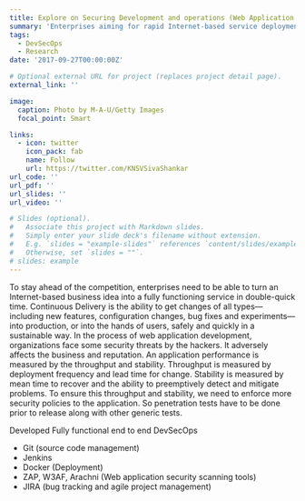 ```yaml
---
title: Explore on Securing Development and operations (Web Application Security)
summary: 'Enterprises aiming for rapid Internet-based service deployment emphasize Continuous Delivery, ensuring swift and safe integration of changes. In the web application development process, security threats necessitate preemptive measures, including penetration tests, to uphold throughput, stability, and overall application performance.'
tags:
  - DevSecOps
  - Research
date: '2017-09-27T00:00:00Z'

# Optional external URL for project (replaces project detail page).
external_link: ''

image:
  caption: Photo by M-A-U/Getty Images
  focal_point: Smart

links:
  - icon: twitter
    icon_pack: fab
    name: Follow
    url: https://twitter.com/KNSVSivaShankar
url_code: ''
url_pdf: ''
url_slides: ''
url_video: ''

# Slides (optional).
#   Associate this project with Markdown slides.
#   Simply enter your slide deck's filename without extension.
#   E.g. `slides = "example-slides"` references `content/slides/example-slides.md`.
#   Otherwise, set `slides = ""`.
# slides: example
---
```


To stay ahead of the competition, enterprises need to be able to turn an Internet-based business idea into a fully functioning service in double-quick time. Continuous Delivery is the ability to get changes of all types—including new features, configuration changes, bug fixes and experiments—into production, or into the hands of users, safely and quickly in a sustainable way.
In the process of web application development, organizations face some security threats by the hackers. It adversely affects the business and reputation. An application performance is measured by the throughput and stability. Throughput is measured by deployment frequency and lead time for change. Stability is measured by mean time to recover and the ability to preemptively detect and mitigate problems.
To ensure this throughput and stability, we need to enforce more security policies to the application. So penetration tests have to be done prior to release along with other generic tests.

Developed Fully functional end to end DevSecOps 
- Git (source code management)
- Jenkins
- Docker (Deployment)
- ZAP, W3AF, Arachni (Web application security scanning tools)
- JIRA (bug tracking and agile project management)